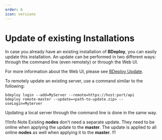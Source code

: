 ```yaml
---
order: 6
icon: versions
---
```


# Update of existing Installations

In case you already have an existing installation of **BDeploy**, you can easily update this installation. An update can be performed in two different ways: through the command line (even remotely) or through the Web UI.

For more information about the Web UI, please see [BDeploy Update](/experts/system/#bdeploy-update).

To remotely update an existing server, use a command similar to the following:

```
bdeploy login --add=MyServer --remote=https://host:port/api
bdeploy remote-master --update=<path-to-update.zip> --useLogin=MyServer
```

Updating a local server through the command line is done in the same way.

!!!info Note
Existing **nodes** don't need a separate update. They need to be online when applying the update to the **master**. The update is applied to all online **nodes** as well when applying it to the **master**.
!!!
